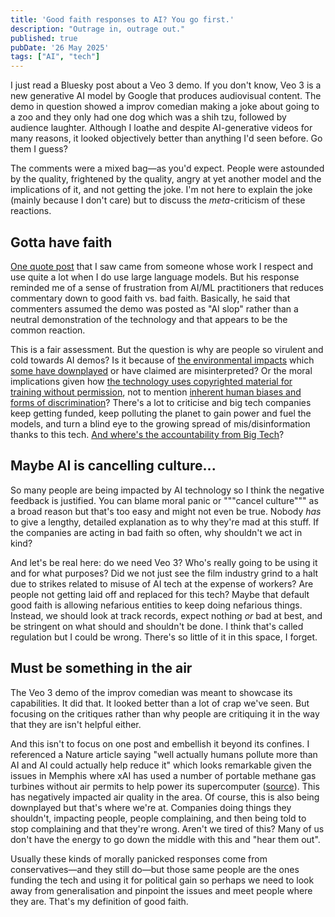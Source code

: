 ```yaml
---
title: 'Good faith responses to AI? You go first.'
description: "Outrage in, outrage out."
published: true
pubDate: '26 May 2025'
tags: ["AI", "tech"]
---
```


I just read a Bluesky post about a Veo 3 demo. If you don't know, Veo 3 is a new generative AI model by Google that produces audiovisual content. The demo in question showed a improv comedian making a joke about going to a zoo and they only had one dog which was a shih tzu, followed by audience laughter. Although I loathe and despite AI-generative videos for many reasons, it looked objectively better than anything I'd seen before. Go them I guess?

The comments were a mixed bag—as you'd expect. People were astounded by the quality, frightened by the quality, angry at yet another model and the implications of it, and not getting the joke. I'm not here to explain the joke (mainly because I don't care) but to discuss the _meta_-criticism of these reactions.

## Gotta have faith

[One quote post](https://bsky.app/profile/minimaxir.bsky.social/post/3lpnkccs2cc2d) that I saw came from someone whose work I respect and use quite a lot when I do use large language models. But his response reminded me of a sense of frustration from AI/ML practitioners that reduces commentary down to good faith vs. bad faith. Basically, he said that commenters assumed the demo was posted as "AI slop" rather than a neutral demonstration of the technology and that appears to be the common reaction.

This is a fair assessment. But the question is why are people so virulent and cold towards AI demos? Is it because of [the environmental impacts](https://www.unep.org/news-and-stories/story/ai-has-environmental-problem-heres-what-world-can-do-about) which [some have downplayed](https://www.nature.com/articles/s41598-024-54271-x) or have claimed are misinterpreted? Or the moral implications given how [the technology uses copyrighted material for training without permission](https://hbr.org/2023/04/generative-ai-has-an-intellectual-property-problem), not to mention [inherent human biases and forms of discrimination](https://www.nature.com/articles/s41586-024-07856-5)? There's a lot to criticise and big tech companies keep getting funded, keep polluting the planet to gain power and fuel the models, and turn a blind eye to the growing spread of mis/disinformation thanks to this tech. [And where's the accountability from Big Tech](https://europeandemocracyhub.epd.eu/big-tech-is-avoiding-responsibility/)?

## Maybe AI is cancelling culture...

So many people are being impacted by AI technology so I think the negative feedback is justified. You can blame moral panic or """cancel culture""" as a broad reason but that's too easy and might not even be true. Nobody _has_ to give a lengthy, detailed explanation as to why they're mad at this stuff. If the companies are acting in bad faith so often, why shouldn't we act in kind?

And let's be real here: do we need Veo 3? Who's really going to be using it and for what purposes? Did we not just see the film industry grind to a halt due to strikes related to misuse of AI tech at the expense of workers? Are people not getting laid off and replaced for this tech? Maybe that default good faith is allowing nefarious entities to keep doing nefarious things. Instead, we should look at track records, expect nothing _or_ bad at best, and be stringent on what should and shouldn't be done. I think that's called regulation but I could be wrong. There's so little of it in this space, I forget.

## Must be something in the air

The Veo 3 demo of the improv comedian was meant to showcase its capabilities. It did that. It looked better than a lot of crap we've seen. But focusing on the critiques rather than why people are critiquing it in the way that they are isn't helpful either.

And this isn't to focus on one post and embellish it beyond its confines. I referenced a Nature article saying "well actually humans pollute more than AI and AI could actually help reduce it" which looks remarkable given the issues in Memphis where xAI has used a number of portable methane gas turbines without air permits to help power its supercomputer ([source](https://www.selc.org/news/resistance-against-elon-musks-xai-facility-in-south-memphis-gets-stronger/)). This has negatively impacted air quality in the area. Of course, this is also being downplayed but that's where we're at. Companies doing things they shouldn't, impacting people, people complaining, and then being told to stop complaining and that they're wrong. Aren't we tired of this? Many of us don't have the energy to go down the middle with this and "hear them out".

Usually these kinds of morally panicked responses come from conservatives—and they still do—but those same people are the ones funding the tech and using it for political gain so perhaps we need to look away from generalisation and pinpoint the issues and meet people where they are. That's my definition of good faith.